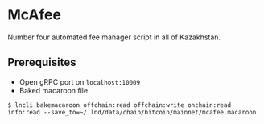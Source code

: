 # McAfee

Number four automated fee manager script in all of Kazakhstan.

## Prerequisites

- Open gRPC port on `localhost:10009`
- Baked macaroon file

```
$ lncli bakemacaroon offchain:read offchain:write onchain:read info:read --save_to=~/.lnd/data/chain/bitcoin/mainnet/mcafee.macaroon
```
